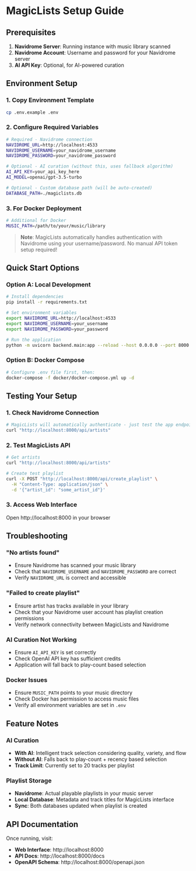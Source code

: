 # MagicLists Setup Guide

## Prerequisites

1. **Navidrome Server**: Running instance with music library scanned
2. **Navidrome Account**: Username and password for your Navidrome server
3. **AI API Key**: Optional, for AI-powered curation

## Environment Setup

### 1. Copy Environment Template
```bash
cp .env.example .env
```

### 2. Configure Required Variables
```bash
# Required - Navidrome connection
NAVIDROME_URL=http://localhost:4533
NAVIDROME_USERNAME=your_navidrome_username
NAVIDROME_PASSWORD=your_navidrome_password

# Optional - AI curation (without this, uses fallback algorithm)
AI_API_KEY=your_api_key_here
AI_MODEL=openai/gpt-3.5-turbo

# Optional - Custom database path (will be auto-created)
DATABASE_PATH=./magiclists.db
```

### 3. For Docker Deployment
```bash
# Additional for Docker
MUSIC_PATH=/path/to/your/music/library
```

> **Note**: MagicLists automatically handles authentication with Navidrome using your username/password. No manual API token setup required!

## Quick Start Options

### Option A: Local Development
```bash
# Install dependencies
pip install -r requirements.txt

# Set environment variables
export NAVIDROME_URL=http://localhost:4533
export NAVIDROME_USERNAME=your_username
export NAVIDROME_PASSWORD=your_password

# Run the application
python -m uvicorn backend.main:app --reload --host 0.0.0.0 --port 8000
```

### Option B: Docker Compose
```bash
# Configure .env file first, then:
docker-compose -f docker/docker-compose.yml up -d
```

## Testing Your Setup

### 1. Check Navidrome Connection
```bash
# MagicLists will automatically authenticate - just test the app endpoint
curl "http://localhost:8000/api/artists"
```

### 2. Test MagicLists API
```bash
# Get artists
curl "http://localhost:8000/api/artists"

# Create test playlist
curl -X POST "http://localhost:8000/api/create_playlist" \
  -H "Content-Type: application/json" \
  -d '{"artist_id": "some_artist_id"}'
```

### 3. Access Web Interface
Open http://localhost:8000 in your browser

## Troubleshooting

### "No artists found"
- Ensure Navidrome has scanned your music library
- Check that `NAVIDROME_USERNAME` and `NAVIDROME_PASSWORD` are correct
- Verify `NAVIDROME_URL` is correct and accessible

### "Failed to create playlist"
- Ensure artist has tracks available in your library
- Check that your Navidrome user account has playlist creation permissions
- Verify network connectivity between MagicLists and Navidrome

### AI Curation Not Working
- Ensure `AI_API_KEY` is set correctly
- Check OpenAI API key has sufficient credits
- Application will fall back to play-count based selection

### Docker Issues
- Ensure `MUSIC_PATH` points to your music directory
- Check Docker has permission to access music files
- Verify all environment variables are set in `.env`

## Feature Notes

### AI Curation
- **With AI**: Intelligent track selection considering quality, variety, and flow
- **Without AI**: Falls back to play-count + recency based selection
- **Track Limit**: Currently set to 20 tracks per playlist

### Playlist Storage
- **Navidrome**: Actual playable playlists in your music server
- **Local Database**: Metadata and track titles for MagicLists interface
- **Sync**: Both databases updated when playlist is created

## API Documentation

Once running, visit:
- **Web Interface**: http://localhost:8000
- **API Docs**: http://localhost:8000/docs
- **OpenAPI Schema**: http://localhost:8000/openapi.json